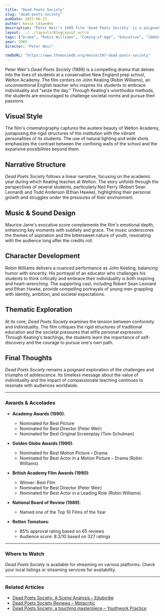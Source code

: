 ```yaml
---
title: "Dead Poets Society"
slug: "dead-poets-society"
pubDate: 2025-06-23
author: Kevin Céspedes
description: "Peter Weir's 1989 film 'Dead Poets Society' is a poignant exploration of individuality, conformity, and the transformative power of education."
layout: ../../layouts/BlogLayout.astro
tags: ["Drama", "Robin Williams", "Coming-of-Age", "Education", "1980s"]
year: 1989
director: "Peter Weir"

tmdbURL: "https://www.themoviedb.org/movie/207-dead-poets-society"
---
```

Peter Weir's *Dead Poets Society* (1989) is a compelling drama that delves into the lives of students at a conservative New England prep school, Welton Academy. The film centers on John Keating (Robin Williams), an unconventional English teacher who inspires his students to embrace individuality and "seize the day." Through Keating's unorthodox methods, the students are encouraged to challenge societal norms and pursue their passions.

## Visual Style

The film's cinematography captures the austere beauty of Welton Academy, juxtaposing the rigid structures of the institution with the vibrant personalities of its students. The use of natural lighting and wide shots emphasizes the contrast between the confining walls of the school and the expansive possibilities beyond them.

## Narrative Structure

*Dead Poets Society* follows a linear narrative, focusing on the academic year during which Keating teaches at Welton. The story unfolds through the perspectives of several students, particularly Neil Perry (Robert Sean Leonard) and Todd Anderson (Ethan Hawke), highlighting their personal growth and struggles under the pressures of their environment.

## Music & Sound Design

Maurice Jarre's evocative score complements the film's emotional depth, enhancing key moments with subtlety and grace. The music underscores the themes of aspiration and the bittersweet nature of youth, resonating with the audience long after the credits roll.

## Character Development

Robin Williams delivers a nuanced performance as John Keating, balancing humor with sincerity. His portrayal of an educator who challenges his students to think critically and embrace their individuality is both inspiring and heart-wrenching. The supporting cast, including Robert Sean Leonard and Ethan Hawke, provide compelling portrayals of young men grappling with identity, ambition, and societal expectations.

## Thematic Exploration

At its core, *Dead Poets Society* examines the tension between conformity and individuality. The film critiques the rigid structures of traditional education and the societal pressures that stifle personal expression. Through Keating's teachings, the students learn the importance of self-discovery and the courage to pursue one's own path.

## Final Thoughts

*Dead Poets Society* remains a poignant exploration of the challenges and triumphs of adolescence. Its timeless message about the value of individuality and the impact of compassionate teaching continues to resonate with audiences worldwide.

---

### Awards & Accolades

- **Academy Awards (1990)**:
  - Nominated for Best Picture
  - Nominated for Best Director (Peter Weir)
  - Nominated for Best Original Screenplay (Tom Schulman)

- **Golden Globe Awards (1990)**:
  - Nominated for Best Motion Picture – Drama
  - Nominated for Best Actor in a Motion Picture – Drama (Robin Williams)

- **British Academy Film Awards (1990)**:
  - Winner: Best Film
  - Nominated for Best Director (Peter Weir)
  - Nominated for Best Actor in a Leading Role (Robin Williams)

- **National Board of Review (1989)**:
  - Named one of the Top 10 Films of the Year

- **Rotten Tomatoes**:
  - 85% approval rating based on 65 reviews
  - Audience score: 8.3/10 based on 327 ratings

---

### Where to Watch

*Dead Poets Society* is available for streaming on various platforms. Check your local listings or streaming services for availability.

---

### Related Articles

- [Dead Poets Society: A Scene Analysis – Edubirdie](https://hub.edubirdie.com/examples/dead-poets-society-a-scene-analysis/)
- [Dead Poets Society Reviews – Metacritic](https://www.metacritic.com/movie/dead-poets-society/)
- [Dead Poets Society: a touching masterpiece – Youthwork Practice](https://www.youthwork-practice.com/services/13-Dead-Poets-Society.html)
